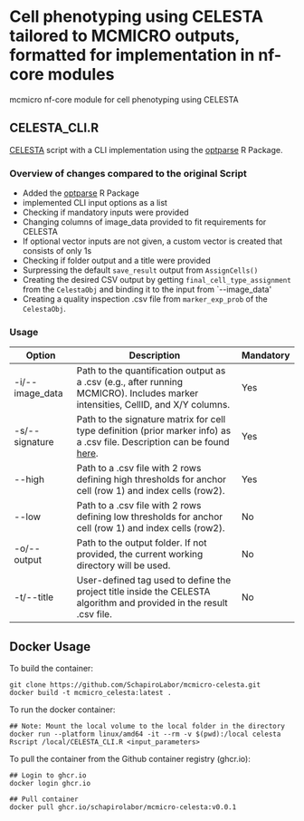 # Cell phenotyping using CELESTA tailored to MCMICRO outputs, formatted for implementation in nf-core modules

mcmicro nf-core module for cell phenotyping using CELESTA

## CELESTA_CLI.R

[CELESTA](https://github.com/plevritis-lab/CELESTA) script with a CLI implementation using the [optparse](https://github.com/trevorld/r-optparse) R Package.

### Overview of changes compared to the original Script

- Added the [optparse](https://github.com/trevorld/r-optparse) R Package
- implemented CLI input options as a list
- Checking if mandatory inputs were provided
- Changing columns of image_data provided to fit requirements for CELESTA
- If optional vector inputs are not given, a custom vector is created that consists of only 1s
- Checking if folder output and a title were provided
- Surpressing the default `save_result` output from `AssignCells()`
- Creating the desired CSV output by getting `final_cell_type_assignment` from the `CelestaObj` and binding it to the input from `--image_data'
- Creating a quality inspection .csv file from `marker_exp_prob` of the `CelestaObj`.

### Usage

| Option         | Description                                                                                                                                                         | Mandatory |
|----------------|---------------------------------------------------------------------------------------------------------------------------------------------------------------------|-----------|
| -i/--image_data| Path to the quantification output as a .csv (e.g., after running MCMICRO). Includes marker intensities, CellID, and X/Y columns.                                      | Yes       |
| -s/--signature | Path to the signature matrix for cell type definition (prior marker info) as a .csv file. Description can be found [here](https://github.com/plevritis-lab/CELESTA).  | Yes       |
| --high         | Path to a .csv file with 2 rows defining high thresholds for anchor cell (row 1) and index cells (row2).                                                              | Yes       |
| --low          | Path to a .csv file with 2 rows defining low thresholds for anchor cell (row 1) and index cells (row2).                                                               | No        |
| -o/--output    | Path to the output folder. If not provided, the current working directory will be used.                                                                             | No        |
| -t/--title     | User-defined tag used to define the project title inside the CELESTA algorithm and provided in the result .csv file.                                                | No        |

## Docker Usage

To build the container:
```
git clone https://github.com/SchapiroLabor/mcmicro-celesta.git
docker build -t mcmicro_celesta:latest .
```

To run the docker container: 
```
## Note: Mount the local volume to the local folder in the directory
docker run --platform linux/amd64 -it --rm -v $(pwd):/local celesta Rscript /local/CELESTA_CLI.R <input_parameters>

```

To pull the container from the Github container registry (ghcr.io):
```
## Login to ghcr.io
docker login ghcr.io

## Pull container
docker pull ghcr.io/schapirolabor/mcmicro-celesta:v0.0.1
```
